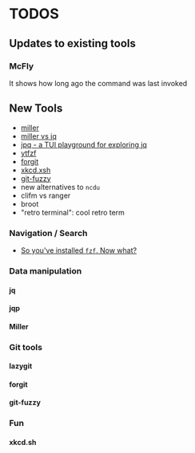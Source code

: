 # TODOS

## Updates to existing tools

### McFly

It shows how long ago the command was last invoked

## New Tools

- [miller](https://miller.readthedocs.io/en/latest/)
- [miller vs jq](https://dev.to/barakplasma/data-manipulation-jq-vs-miller-4g89)
- [jpq - a TUI playground for exploring jq](https://github.com/noahgorstein/jqp)
- [ytfzf](https://github.com/pystardust/ytfzf)
- [forgit](https://github.com/wfxr/forgit)
- [xkcd.xsh](https://gist.github.com/Lassi-Koykka/9fb934732a871ca3c8bc9396983a3310?utm_source=pocket_saves)
- [git-fuzzy](https://github.com/bigH/git-fuzzy)
- new alternatives to `ncdu`
- clifm vs ranger
- broot
- "retro terminal": cool retro term

### Navigation / Search

- [So you've installed `fzf`. Now what?](https://andrew-quinn.me/fzf)

### Data manipulation

#### jq

#### jqp

#### Miller

### Git tools

#### lazygit

#### forgit

#### git-fuzzy

### Fun

#### xkcd.sh
